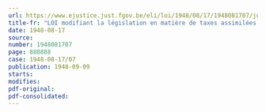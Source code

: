 ```yaml
---
url: https://www.ejustice.just.fgov.be/eli/loi/1948/08/17/1948081707/justel
title-fr: "LOI modifiant la législation en matière de taxes assimilées aux impôts directs"
date: 1948-08-17
source:
number: 1948081707
page: 888888
case: 1948-08-17/07
publication: 1948-09-09
starts:
modifies:
pdf-original:
pdf-consolidated:
---
```


